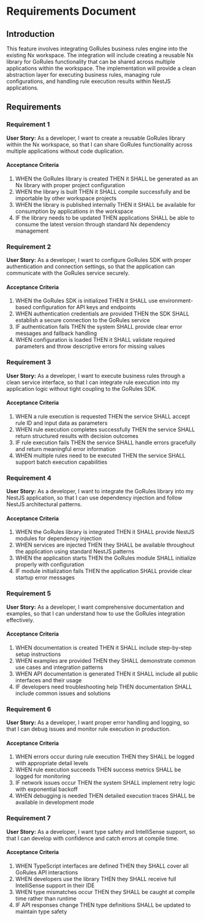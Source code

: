 # Requirements Document

## Introduction

This feature involves integrating GoRules business rules engine into the existing Nx workspace. The integration will include creating a reusable Nx library for GoRules functionality that can be shared across multiple applications within the workspace. The implementation will provide a clean abstraction layer for executing business rules, managing rule configurations, and handling rule execution results within NestJS applications.

## Requirements

### Requirement 1

**User Story:** As a developer, I want to create a reusable GoRules library within the Nx workspace, so that I can share GoRules functionality across multiple applications without code duplication.

#### Acceptance Criteria

1. WHEN the GoRules library is created THEN it SHALL be generated as an Nx library with proper project configuration
2. WHEN the library is built THEN it SHALL compile successfully and be importable by other workspace projects
3. WHEN the library is published internally THEN it SHALL be available for consumption by applications in the workspace
4. IF the library needs to be updated THEN applications SHALL be able to consume the latest version through standard Nx dependency management

### Requirement 2

**User Story:** As a developer, I want to configure GoRules SDK with proper authentication and connection settings, so that the application can communicate with the GoRules service securely.

#### Acceptance Criteria

1. WHEN the GoRules SDK is initialized THEN it SHALL use environment-based configuration for API keys and endpoints
2. WHEN authentication credentials are provided THEN the SDK SHALL establish a secure connection to the GoRules service
3. IF authentication fails THEN the system SHALL provide clear error messages and fallback handling
4. WHEN configuration is loaded THEN it SHALL validate required parameters and throw descriptive errors for missing values

### Requirement 3

**User Story:** As a developer, I want to execute business rules through a clean service interface, so that I can integrate rule execution into my application logic without tight coupling to the GoRules SDK.

#### Acceptance Criteria

1. WHEN a rule execution is requested THEN the service SHALL accept rule ID and input data as parameters
2. WHEN rule execution completes successfully THEN the service SHALL return structured results with decision outcomes
3. IF rule execution fails THEN the service SHALL handle errors gracefully and return meaningful error information
4. WHEN multiple rules need to be executed THEN the service SHALL support batch execution capabilities

### Requirement 4

**User Story:** As a developer, I want to integrate the GoRules library into my NestJS application, so that I can use dependency injection and follow NestJS architectural patterns.

#### Acceptance Criteria

1. WHEN the GoRules library is integrated THEN it SHALL provide NestJS modules for dependency injection
2. WHEN services are injected THEN they SHALL be available throughout the application using standard NestJS patterns
3. WHEN the application starts THEN the GoRules module SHALL initialize properly with configuration
4. IF module initialization fails THEN the application SHALL provide clear startup error messages

### Requirement 5

**User Story:** As a developer, I want comprehensive documentation and examples, so that I can understand how to use the GoRules integration effectively.

#### Acceptance Criteria

1. WHEN documentation is created THEN it SHALL include step-by-step setup instructions
2. WHEN examples are provided THEN they SHALL demonstrate common use cases and integration patterns
3. WHEN API documentation is generated THEN it SHALL include all public interfaces and their usage
4. IF developers need troubleshooting help THEN documentation SHALL include common issues and solutions

### Requirement 6

**User Story:** As a developer, I want proper error handling and logging, so that I can debug issues and monitor rule execution in production.

#### Acceptance Criteria

1. WHEN errors occur during rule execution THEN they SHALL be logged with appropriate detail levels
2. WHEN rule execution succeeds THEN success metrics SHALL be logged for monitoring
3. IF network issues occur THEN the system SHALL implement retry logic with exponential backoff
4. WHEN debugging is needed THEN detailed execution traces SHALL be available in development mode

### Requirement 7

**User Story:** As a developer, I want type safety and IntelliSense support, so that I can develop with confidence and catch errors at compile time.

#### Acceptance Criteria

1. WHEN TypeScript interfaces are defined THEN they SHALL cover all GoRules API interactions
2. WHEN developers use the library THEN they SHALL receive full IntelliSense support in their IDE
3. WHEN type mismatches occur THEN they SHALL be caught at compile time rather than runtime
4. IF API responses change THEN type definitions SHALL be updated to maintain type safety
